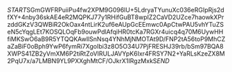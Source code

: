 $START$SGmGWFRPuiiPu4fw2XPM9G096lU+5LdryaTYunuXc036eRGIpRjs2dfXY+4nby36skAE4eR2MQPKJ77y1RHifGuBT8wpIZ2CaVD2UZce7haowkXPrzddGKzV3QWBiR2OkOax4ntLirK2uf6eAUpGcEEmwc0ApCtwPAU5vhYTuZSeN5cYqgLEt7KOSQLOqFb9ouwPdlAfqiHR0tcKa7RGXr4uicq4q70M6UywHHfiMKSwO6aB9R5YTQQKAwIlSnNsq4YNhMjNMOTAt9D/FNP2tA56toP9MhCZaZaBiF0oBph9YwP6fymRi7XgoIbi3z8O5O34U7PjFRESHJ39rb/bSm97BQA8XWPS41ZB2yVmXM6P2tiRtZoVIRULJAVYpK6Ixr4FRSY7N2+YaRLsKzeZX8M2PqU7x/a7LMBN9YL9PXXghMtCF/OJkrX1IRgzMxkS$END$